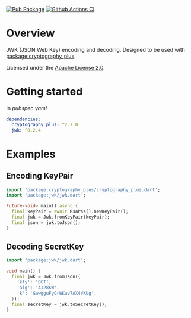 [![Pub Package](https://img.shields.io/pub/v/jwk.svg)](https://pub.dev/packages/jwk)
[![Github Actions CI](https://github.com/emz-hanauer/dart-cryptography/workflows/Dart%20CI/badge.svg)](https://github.com/emz-hanauer/dart-cryptography/actions?query=workflow%3A%22Dart+CI%22)

# Overview

JWK (JSON Web Key) encoding and decoding. Designed to be used with
[package:cryptography_plus](https://pub.dev/packages/cryptography_plus).

Licensed under the [Apache License 2.0](LICENSE).

# Getting started

In _pubspec.yaml_

```yaml
dependencies:
  cryptography_plus: ^2.7.0
  jwk: ^0.2.4
```

# Examples

## Encoding KeyPair

```dart
import 'package:cryptography_plus/cryptography_plus.dart';
import 'package:jwk/jwk.dart';

Future<void> main() async {
  final keyPair = await RsaPss().newKeyPair();
  final jwk = Jwk.fromKeyPair(keyPair);
  final json = jwk.toJson();
}
```

## Decoding SecretKey

```dart
import 'package:jwk/jwk.dart';

void main() {
  final jwk = Jwk.fromJson({
    'kty': 'OCT',
    'alg': 'A128KW',
    'k': 'GawgguFyGrWKav7AX4VKUg',
  });
  final secretKey = jwk.toSecretKey();
}
```
